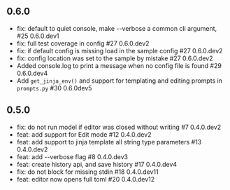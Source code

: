 ## 0.6.0

- fix: default to quiet console, make --verbose a common cli argument, #25 0.6.0.dev1
- fix: full test coverage in config #27 0.6.0.dev2
- fix: if default config is missing load in the sample config #27 0.6.0.dev2
- fix: config location was set to the sample by mistake #27 0.6.0.dev2
- Added console.log to print a message when no config file is
  found #29 0.6.0.dev4
- Add `get_jinja_env()` and support for templating and editing prompts in
  `prompts.py` #30 0.6.0dev5

## 0.5.0

- fix: do not run model if editor was closed without writing #7 0.4.0.dev2
- feat: add support for Edit mode #12 0.4.0.dev2
- feat: add support to jinja template all string type parameters #13 0.4.0.dev2
- feat: add --verbose flag #8 0.4.0.dev3
- feat: create history api, and save history #17 0.4.0.dev4
- fix: do not block for missing stdin #18 0.4.0.dev11
- feat: editor now opens full toml #20 0.4.0.dev12
